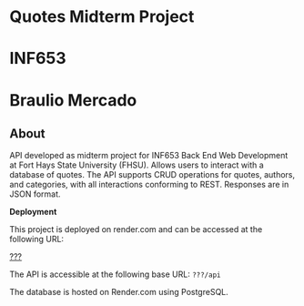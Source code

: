 # Quotes Midterm Project
# INF653
# Braulio Mercado

## About

API developed as midterm project for INF653 Back End Web Development at Fort Hays State University (FHSU). Allows users to interact with a database of quotes. The API supports CRUD operations for quotes, authors, and categories, with all interactions conforming to REST. Responses are in JSON format.

**Deployment**

This project is deployed on render.com and can be accessed at the following URL:

[???](???)

The API is accessible at the following base URL: `???/api`

The database is hosted on Render.com using PostgreSQL.